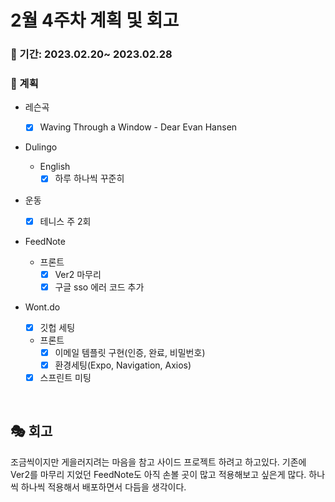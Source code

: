 # 2월 4주차 계획 및 회고

### 📆 기간: 2023.02.20~ 2023.02.28

### 📑 계획

- 레슨곡

  - [x] Waving Through a Window - Dear Evan Hansen
  
- Dulingo
  - English
    - [x] 하루 하나씩 꾸준히
  
- 운동
  - [x] 테니스 주 2회
  
- FeedNote
  - 프론트
    - [x] Ver2 마무리
    - [x] 구글 sso 에러 코드 추가
  
- Wont.do
  
  - [x] 깃헙 세팅
  
  - 프론트
    - [x] 이메일 템플릿 구현(인증, 완료, 비밀번호)
    - [x] 환경세팅(Expo, Navigation, Axios)
  
  - [x] 스프린트 미팅

<br/>

## 🎭 회고

 조금씩이지만 게을러지려는 마음을 참고 사이드 프로젝트 하려고 하고있다. 기존에 Ver2를 마무리 지었던 FeedNote도 아직 손볼 곳이 많고 적용해보고 싶은게 많다. 하나씩 하나씩 적용해서 배포하면서 다듬을 생각이다.
